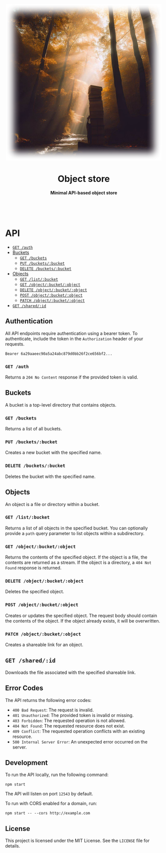 <div align="center">
    <img src="assets/forest.png" width="500" alt="Autumn forest scene with boxes stacked on side of river and sunlight breaking through leaves">
    <h1>Object store</h1>
    <p>
        <b>Minimal API-based object store</b>
    </p>
    <br>
    <br>
    <br>
</div>

# API

-   [`GET /auth`](#get-auth)
-   [Buckets](#buckets)
    -   [`GET /buckets`](#get-buckets)
    -   [`PUT /buckets/:bucket`](#put-bucketsbucket)
    -   [`DELETE /buckets/:bucket`](#delete-bucketsbucket)
-   [Objects](#objects)
    -   [`GET /list/:bucket`](#get-listbucket)
    -   [`GET /object/:bucket/:object`](#get-objectbucketobject)
    -   [`DELETE /object/:bucket/:object`](#delete-objectbucketobject)
    -   [`POST /object/:bucket/:object`](#post-objectbucketobject)
    -   [`PATCH /object/:bucket/:object`](#patch-objectbucketobject)
-   [`GET /shared/:id`](#get-sharedid)

## Authentication

All API endpoints require authentication using a bearer token. To authenticate,
include the token in the `Authorization` header of your requests.

```
Bearer 6a29aaeec90a5a24abc879d0bb26f2ce656bf2...
```

### `GET /auth`

Returns a `204 No Content` response if the provided token is valid.

## Buckets

A bucket is a top-level directory that contains objects.

### `GET /buckets`

Returns a list of all buckets.

### `PUT /buckets/:bucket`

Creates a new bucket with the specified name.

### `DELETE /buckets/:bucket`

Deletes the bucket with the specified name.

## Objects

An object is a file or directory within a bucket.

### `GET /list/:bucket`

Returns a list of all objects in the specified bucket. You can optionally
provide a `path` query parameter to list objects within a subdirectory.

### `GET /object/:bucket/:object`

Returns the contents of the specified object. If the object is a file, the
contents are returned as a stream. If the object is a directory, a `404 Not
Found` response is returned.

### `DELETE /object/:bucket/:object`

Deletes the specified object.

### `POST /object/:bucket/:object`

Creates or updates the specified object. The request body should contain the
contents of the object. If the object already exists, it will be overwritten.

### `PATCH /object/:bucket/:object`

Creates a shareable link for an object.

## `GET /shared/:id`

Downloads the file associated with the specified shareable link.

## Error Codes

The API returns the following error codes:

-   `400 Bad Request`: The request is invalid.
-   `401 Unauthorized`: The provided token is invalid or missing.
-   `403 Forbidden`: The requested operation is not allowed.
-   `404 Not Found`: The requested resource does not exist.
-   `409 Conflict`: The requested operation conflicts with an existing resource.
-   `500 Internal Server Error`: An unexpected error occurred on the server.

## Development

To run the API locally, run the following command:

```
npm start
```

The API will listen on port `12543` by default.

To run with CORS enabled for a domain, run:

```
npm start -- --cors http://example.com
```

## License

This project is licensed under the MIT License. See the `LICENSE` file for
details.
